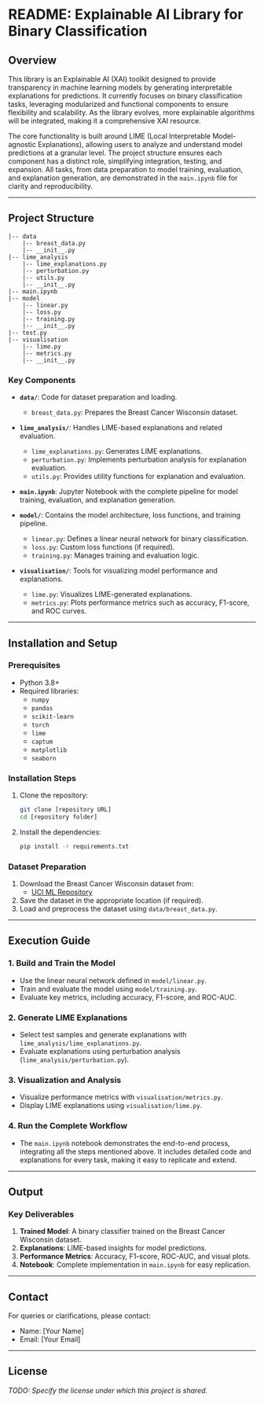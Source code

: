# README: Explainable AI Library for Binary Classification

## Overview
This library is an Explainable AI (XAI) toolkit designed to provide transparency in machine learning models by generating interpretable explanations for predictions. It currently focuses on binary classification tasks, leveraging modularized and functional components to ensure flexibility and scalability. As the library evolves, more explainable algorithms will be integrated, making it a comprehensive XAI resource.

The core functionality is built around LIME (Local Interpretable Model-agnostic Explanations), allowing users to analyze and understand model predictions at a granular level. The project structure ensures each component has a distinct role, simplifying integration, testing, and expansion. All tasks, from data preparation to model training, evaluation, and explanation generation, are demonstrated in the `main.ipynb` file for clarity and reproducibility.

---

## Project Structure
```
|-- data
    |-- breast_data.py
    |-- __init__.py
|-- lime_analysis
    |-- lime_explanations.py
    |-- perturbation.py
    |-- utils.py
    |-- __init__.py
|-- main.ipynb
|-- model
    |-- linear.py
    |-- loss.py
    |-- training.py
    |-- __init__.py
|-- test.py
|-- visualisation
    |-- lime.py
    |-- metrics.py
    |-- __init__.py
```

### Key Components
- **`data/`**: Code for dataset preparation and loading.
  - `breast_data.py`: Prepares the Breast Cancer Wisconsin dataset.

- **`lime_analysis/`**: Handles LIME-based explanations and related evaluation.
  - `lime_explanations.py`: Generates LIME explanations.
  - `perturbation.py`: Implements perturbation analysis for explanation evaluation.
  - `utils.py`: Provides utility functions for explanation and evaluation.

- **`main.ipynb`**: Jupyter Notebook with the complete pipeline for model training, evaluation, and explanation generation.

- **`model/`**: Contains the model architecture, loss functions, and training pipeline.
  - `linear.py`: Defines a linear neural network for binary classification.
  - `loss.py`: Custom loss functions (if required).
  - `training.py`: Manages training and evaluation logic.

- **`visualisation/`**: Tools for visualizing model performance and explanations.
  - `lime.py`: Visualizes LIME-generated explanations.
  - `metrics.py`: Plots performance metrics such as accuracy, F1-score, and ROC curves.

---

## Installation and Setup

### Prerequisites
- Python 3.8+
- Required libraries:
  - `numpy`
  - `pandas`
  - `scikit-learn`
  - `torch`
  - `lime`
  - `captum`
  - `matplotlib`
  - `seaborn`

### Installation Steps
1. Clone the repository:
   ```bash
   git clone [repository URL]
   cd [repository folder]
   ```
2. Install the dependencies:
   ```bash
   pip install -r requirements.txt
   ```

### Dataset Preparation
1. Download the Breast Cancer Wisconsin dataset from:
   - [UCI ML Repository](https://archive.ics.uci.edu/dataset/17/breast+cancer+wisconsin+diagnostic)
2. Save the dataset in the appropriate location (if required).
3. Load and preprocess the dataset using `data/breast_data.py`.

---

## Execution Guide

### 1. Build and Train the Model
- Use the linear neural network defined in `model/linear.py`.
- Train and evaluate the model using `model/training.py`.
- Evaluate key metrics, including accuracy, F1-score, and ROC-AUC.

### 2. Generate LIME Explanations
- Select test samples and generate explanations with `lime_analysis/lime_explanations.py`.
- Evaluate explanations using perturbation analysis (`lime_analysis/perturbation.py`).

### 3. Visualization and Analysis
- Visualize performance metrics with `visualisation/metrics.py`.
- Display LIME explanations using `visualisation/lime.py`.

### 4. Run the Complete Workflow
- The `main.ipynb` notebook demonstrates the end-to-end process, integrating all the steps mentioned above. It includes detailed code and explanations for every task, making it easy to replicate and extend.

---

## Output

### Key Deliverables
1. **Trained Model**: A binary classifier trained on the Breast Cancer Wisconsin dataset.
2. **Explanations**: LIME-based insights for model predictions.
3. **Performance Metrics**: Accuracy, F1-score, ROC-AUC, and visual plots.
4. **Notebook**: Complete implementation in `main.ipynb` for easy replication.

---

## Contact
For queries or clarifications, please contact:
- Name: [Your Name]
- Email: [Your Email]

---

## License
_TODO: Specify the license under which this project is shared._

